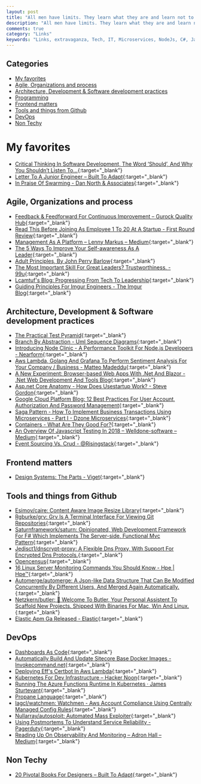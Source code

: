 ```yaml
---
layout: post
title: "All men have limits. They learn what they are and learn not to exceed them. I ignore mine."
description: "All men have limits. They learn what they are and learn not to exceed them. I ignore mine. - Batman"
comments: true
category: "Links"
keywords: "Links, extravaganza, Tech, IT, Microservices, NodeJs, C#, Javascript, Solution architecture"
---
```


## Categories ##
* [My favorites](#favorites)
* [Agile, Organizations and process](#agile)
* [Architecture, Development & Software development practices](#development)
* [Programming](#net)
* [Frontend matters](#web)
* [Tools and things from Github](#tools)
* [DevOps](#devops)
* [Non Techy](#notechhere)

# My favorites<a name="favorites"></a> #
* [Critical Thinking In Software Development, The Word ‘Should’, And Why You Shouldn’t Listen To…](https://hackernoon.com/critical-thinking-in-software-development-the-word-should-and-why-you-shouldn-t-listen-to-563090144331){:target="_blank"}
* [Letter To A Junior Engineer – Built To Adapt](https://builttoadapt.io/a-letter-to-a-junior-engineer-edec0e260b87){:target="_blank"}
* [In Praise Of Swarming - Dan North & Associates](https://dannorth.net/2018/01/26/in-praise-of-swarming/){:target="_blank"}

## Agile, Organizations and process<a name="agile"></a> ##
* [Feedback & Feedforward For Continuous Improvement – Gurock Quality Hub](https://blog.gurock.com/continuous-improvement-feedforward/){:target="_blank"}
* [Read This Before Joining As Employee 1 To 20 At A Startup - First Round Review](http://firstround.com/review/read-this-before-joining-as-employee-1-to-20-at-a-startup/){:target="_blank"}
* [Management As A Platform – Lenny Markus – Medium](https://medium.com/@lennymarkus/management-as-a-platform-ac87d6addafd){:target="_blank"}
* [The 5 Ways To Improve Your Self-awareness As A Leader](https://blog.knowyourcompany.com/the-5-ways-to-improve-your-self-awareness-as-a-leader-2f1464e5b00){:target="_blank"}
* [Adult Principles, By John Perry Barlow](https://twitter.com/codinghorror/status/961389912317509633){:target="_blank"}
* [The Most Important Skill For Great Leaders? Trustworthiness. - 99u](http://99u.com/articles/32883/the-most-important-skill-for-great-leaders-trustworthiness?__s=wakwmyepmhismx8ehtnp){:target="_blank"}
* [Lcamtuf's Blog: Progressing From Tech To Leadership](https://lcamtuf.blogspot.dk/2018/02/on-leadership.html){:target="_blank"}
* [Guiding Principles For Imgur Engineers - The Imgur Blog](https://blog.imgur.com/2018/02/13/guiding-principles-for-imgur-engineers/){:target="_blank"}

## Architecture, Development & Software development practices <a name="development"></a> ##
* [The Practical Test Pyramid](https://martinfowler.com/articles/practical-test-pyramid.html){:target="_blank"}
* [Branch By Abstraction - Uml Sequence Diagrams](https://www.branchbyabstraction.com/){:target="_blank"}
* [Introducing Node Clinic - A Performance Toolkit For Node.js Developers - Nearform](https://www.nearform.com/blog/introducing-node-clinic-a-performance-toolkit-for-node-js-developers/){:target="_blank"}
* [Aws Lambda, Golang And Grafana To Perform Sentiment Analysis For Your Company / Business - Matteo Madeddu](https://made2591.github.io/posts/aws-lambda?__s=gxk6t76rsjnpsfziqg2g){:target="_blank"}
* [A New Experiment: Browser-based Web Apps With .Net And Blazor - .Net Web Development And Tools Blog](https://blogs.msdn.microsoft.com/webdev/2018/02/06/blazor-experimental-project/){:target="_blank"}
* [Asp.net Core Anatomy - How Does Usestartup Work? - Steve Gordon](https://www.stevejgordon.co.uk/aspnet-core-anatomy-how-does-usestartup-work){:target="_blank"}
* [Google Cloud Platform Blog: 12 Best Practices For User Account, Authorization And Password Management](https://cloudplatform.googleblog.com/2018/01/12-best-practices-for-user-account.html){:target="_blank"}
* [Saga Pattern - How To Implement Business Transactions Using Microservices - Part I - Dzone Microservices](https://dzone.com/articles/saga-pattern-how-to-implement-business-transaction){:target="_blank"}
* [Containers - What Are They Good For?](https://jimmybogard.com/containers-what-is-it-good-for/){:target="_blank"}
* [An Overview Of Javascript Testing In 2018 – Welldone-software – Medium](https://medium.com/welldone-software/an-overview-of-javascript-testing-in-2018-f68950900bc3){:target="_blank"}
* [Event Sourcing Vs. Crud - @Risingstack](https://community.risingstack.com/event-sourcing-vs-crud/){:target="_blank"}

## Frontend matters <a name="web"></a> ##
* [Design Systems: The Parts - Viget](https://www.viget.com/articles/design-systems-the-parts/){:target="_blank"}

## Tools and things from Github <a name="tools"></a> ##
* [Esimov/caire: Content Aware Image Resize Library](https://github.com/esimov/caire){:target="_blank"}
* [Rgburke/grv: Grv Is A Terminal Interface For Viewing Git Repositories](https://github.com/rgburke/grv){:target="_blank"}
* [Saturnframework/saturn: Opinionated, Web Development Framework For F# Which Implements The Server-side, Functional Mvc Pattern](https://github.com/SaturnFramework/Saturn){:target="_blank"}
* [Jedisct1/dnscrypt-proxy: A Flexible Dns Proxy, With Support For Encrypted Dns Protocols.](https://github.com/jedisct1/dnscrypt-proxy){:target="_blank"}
* [Opencensus](http://opencensus.io/){:target="_blank"}
* [16 Linux Server Monitoring Commands You Should Know - Hpe | Hpe™](https://www.hpe.com/us/en/insights/articles/16-linux-server-monitoring-commands-you-really-need-to-know-1703.html){:target="_blank"}
* [Automerge/automerge: A Json-like Data Structure That Can Be Modified Concurrently By Different Users, And Merged Again Automatically.](https://github.com/automerge/automerge){:target="_blank"}
* [Netzkern/butler: 🤵 Welcome To Butler, Your Personal Assistent To Scaffold New Projects. Shipped With Binaries For Mac, Win And Linux.](https://github.com/netzkern/butler){:target="_blank"}
* [Elastic Apm Ga Released - Elastic](https://www.elastic.co/blog/elastic-apm-ga-released?__s=6izvcszagfpuqzzmdi2h){:target="_blank"}

## DevOps<a name="devops"></a> ##
* [Dashboards As Code](https://www.weave.works/blog/grafana-dashboards-as-code/?__s=6izvcszagfpuqzzmdi2h){:target="_blank"}
* [Automatically Build And Update Sitecore Base Docker Images - Invokecommand.net](https://invokecommand.net/posts/automatically-build-and-update-base-images){:target="_blank"}
* [Deploying Eff's Certbot In Aws Lambda](https://arkadiyt.com/2018/01/26/deploying-effs-certbot-in-aws-lambda/){:target="_blank"}
* [Kubernetes For Dev Infrastructure – Hacker Noon](https://hackernoon.com/kubernetes-for-dev-infrastructure-40b9175cb8c0){:target="_blank"}
* [Running The Azure Functions Runtime In Kubernetes · James Sturtevant](http://www.jamessturtevant.com/posts/Running-the-Azure-Functions-runtime-in-kubernetes/){:target="_blank"}
* [Propane Language](https://www.cs.princeton.edu/~rbeckett/Propane/index.html){:target="_blank"}
* [Iagcl/watchmen: Watchmen - Aws Account Compliance Using Centrally Managed Config Rules](https://github.com/iagcl/watchmen){:target="_blank"}
* [Nullarray/autosploit: Automated Mass Exploiter](https://github.com/NullArray/AutoSploit){:target="_blank"}
* [Using Postmortems To Understand Service Reliability - Pagerduty](https://www.pagerduty.com/blog/postmortem-understand-service-reliability/){:target="_blank"}
* [Reading Up On Observability And Monitoring – Adron Hall – Medium](https://medium.com/@adron/reading-up-on-observability-and-monitoring-efee79bd291d){:target="_blank"}

## Non Techy<a name="notechere"></a> ##
* [20 Pivotal Books For Designers – Built To Adapt](https://builttoadapt.io/20-pivotal-books-for-designers-1446cd7e4f06){:target="_blank"}